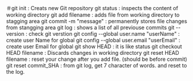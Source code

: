 ＃git init : Creats new Git repository
git status : inspects the content of working directory
git add filename : adds file from working directory to stagging area
git commit -m "message" : permanently stores file changes from stangging area
git log : shows a list of all previouse commits
git --version : check git verstion
git config --global user.name "userName" : create user Name for global
git config --global user.email "userEmail" : create user Email for global
git show HEAD : it is like status
git checkout HEAD filename : Discards changes in working directory
git reset HEAD filename : reset your change after you add file. (should be before commit)
git reset commit_SHA : from git log, get 7 character of words. and reset to the log. 
